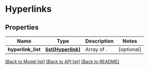 # Hyperlinks

## Properties
Name | Type | Description | Notes
------------ | ------------- | ------------- | -------------
**hyperlink_list** | [**list[Hyperlink]**](Hyperlink.md) | Array of . | [optional] 

[[Back to Model list]](../README.md#documentation-for-models) [[Back to API list]](../README.md#documentation-for-api-endpoints) [[Back to README]](../README.md)


